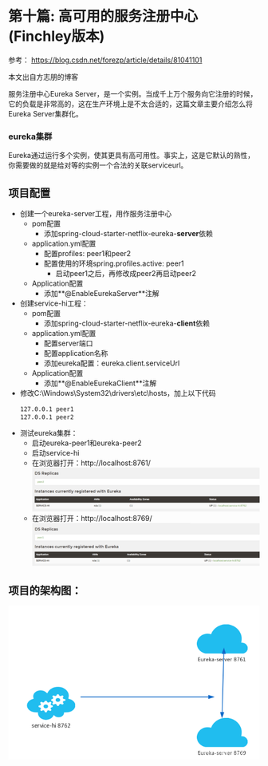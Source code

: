 #  第十篇: 高可用的服务注册中心(Finchley版本)

参考：
https://blog.csdn.net/forezp/article/details/81041101

本文出自方志朋的博客

服务注册中心Eureka Server，是一个实例。当成千上万个服务向它注册的时候，它的负载是非常高的，这在生产环境上是不太合适的，这篇文章主要介绍怎么将Eureka Server集群化。

### eureka集群
Eureka通过运行多个实例，使其更具有高可用性。事实上，这是它默认的熟性，你需要做的就是给对等的实例一个合法的关联serviceurl。

项目配置
---

* 创建一个eureka-server工程，用作服务注册中心
    * pom配置
        * 添加spring-cloud-starter-netflix-eureka-**server**依赖
    * application.yml配置
        * 配置profiles: peer1和peer2
        * 配置使用的环境spring.profiles.active: peer1
            * 启动peer1之后，再修改成peer2再启动peer2
    * Application配置
        * 添加**@EnableEurekaServer**注解
* 创建service-hi工程：
    * pom配置 
        * 添加spring-cloud-starter-netflix-eureka-**client**依赖
    * application.yml配置
        * 配置server端口
        * 配置application名称
        * 添加eureka配置：eureka.client.serviceUrl
    * Application配置
        * 添加**@EnableEurekaClient**注解
* 修改C:\Windows\System32\drivers\etc\hosts，加上以下代码
    ```
    127.0.0.1 peer1
    127.0.0.1 peer2
    ```
* 测试eureka集群：
    * 启动eureka-peer1和eureka-peer2
    * 启动service-hi
    * 在浏览器打开：http://localhost:8761/
    ![ic_peer1.png](https://github.com/yueyue10/SpringCloudLearning/blob/master/sc-f-chapter10/ic_peer1.png?raw=true)
    * 在浏览器打开：http://localhost:8769/
    ![ic_peer2.png](https://github.com/yueyue10/SpringCloudLearning/blob/master/sc-f-chapter10/ic_peer2.png?raw=true)

项目的架构图：
---
![ic_eureka.png](https://github.com/yueyue10/SpringCloudLearning/blob/master/sc-f-chapter10/ic_eureka.png?raw=true)

  
